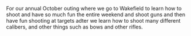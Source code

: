 For our annual October outing where we go to Wakefield to learn how to shoot and have so much fun the entire weekend and shoot guns and then have fun shooting at targets adter we learn how to shoot many different calibers, and other things such as bows and other rifles.
